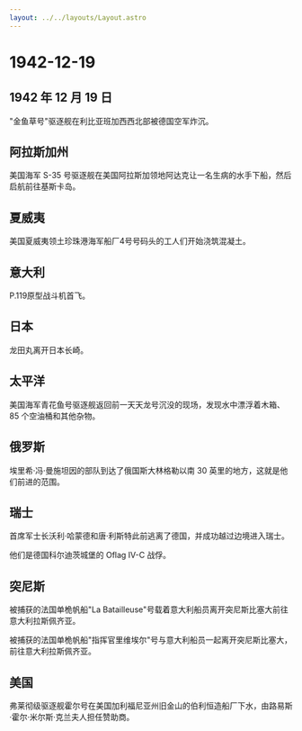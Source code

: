 ```yaml
---
layout: ../../layouts/Layout.astro
---
```


# 1942-12-19

## 1942 年 12 月 19 日

"金鱼草号"驱逐舰在利比亚班加西西北部被德国空军炸沉。

## 阿拉斯加州

美国海军 S-35
号驱逐舰在美国阿拉斯加领地阿达克让一名生病的水手下船，然后启航前往基斯卡岛。

## 夏威夷

美国夏威夷领土珍珠港海军船厂4号号码头的工人们开始浇筑混凝土。

## 意大利

P.119原型战斗机首飞。

## 日本

龙田丸离开日本长崎。

## 太平洋

美国海军青花鱼号驱逐舰返回前一天天龙号沉没的现场，发现水中漂浮着木箱、85
个空油桶和其他杂物。

## 俄罗斯

埃里希·冯·曼施坦因的部队到达了俄国斯大林格勒以南 30
英里的地方，这就是他们前进的范围。

## 瑞士

首席军士长沃利·哈蒙德和唐·利斯特此前逃离了德国，并成功越过边境进入瑞士。

他们是德国科尔迪茨城堡的 Oflag IV-C 战俘。

## 突尼斯

被捕获的法国单桅帆船"La
Batailleuse"号载着意大利船员离开突尼斯比塞大前往意大利拉斯佩齐亚。

被捕获的法国单桅帆船"指挥官里维埃尔"号与意大利船员一起离开突尼斯比塞大，前往意大利拉斯佩齐亚。

## 美国

弗莱彻级驱逐舰霍尔号在美国加利福尼亚州旧金山的伯利恒造船厂下水，由路易斯·霍尔·米尔斯·克兰夫人担任赞助商。
